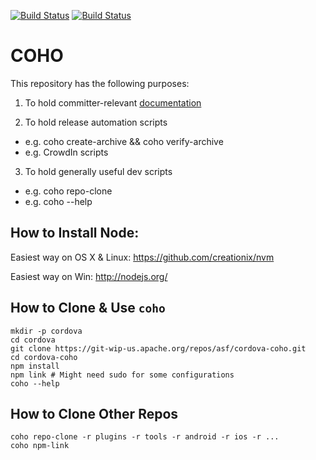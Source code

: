 <!--
#
# Licensed to the Apache Software Foundation (ASF) under one
# or more contributor license agreements.  See the NOTICE file
# distributed with this work for additional information
# regarding copyright ownership.  The ASF licenses this file
# to you under the Apache License, Version 2.0 (the
# "License"); you may not use this file except in compliance
# with the License.  You may obtain a copy of the License at
#
# http://www.apache.org/licenses/LICENSE-2.0
#
# Unless required by applicable law or agreed to in writing,
# software distributed under the License is distributed on an
# "AS IS" BASIS, WITHOUT WARRANTIES OR CONDITIONS OF ANY
#  KIND, either express or implied.  See the License for the
# specific language governing permissions and limitations
# under the License.
#
-->

[![Build Status](https://travis-ci.org/apache/cordova-coho.svg?branch=master)](https://travis-ci.org/apache/cordova-coho)
[![Build Status](https://ci.appveyor.com/api/projects/status/1y9yh5ys72h6l5sy)](https://ci.appveyor.com/project/stumped2/cordova-coho)

# COHO

This repository has the following purposes:

1. To hold committer-relevant [documentation](docs/index.md)

2. To hold release automation scripts
  - e.g. coho create-archive && coho verify-archive
  - e.g. CrowdIn scripts

3. To hold generally useful dev scripts
  - e.g. coho repo-clone
  - e.g. coho --help

## How to Install Node:

Easiest way on OS X & Linux: https://github.com/creationix/nvm

Easiest way on Win: http://nodejs.org/

## How to Clone & Use `coho`

    mkdir -p cordova
    cd cordova
    git clone https://git-wip-us.apache.org/repos/asf/cordova-coho.git
    cd cordova-coho
    npm install
    npm link # Might need sudo for some configurations
    coho --help

## How to Clone Other Repos

    coho repo-clone -r plugins -r tools -r android -r ios -r ...
    coho npm-link
